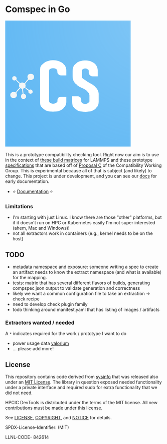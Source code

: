 # Comspec in Go

![img/compspec.png](img/compspec.png)

This is a prototype compatibility checking tool. Right now our aim is to use in the context of
[these build matrices](https://github.com/rse-ops/lammps-matrix) for LAMMPS and these prototype [specifications](https://github.com/supercontainers/compspec) that are based off of [Proposal C](https://github.com/opencontainers/wg-image-compatibility/pull/8) of the Compatibility Working Group. This is experimental because all of that is subject (and likely) to change. This project is under development, and you can see our [docs](docs) for early documentation.

 - ⭐️ [Documentation](docs) ⭐️

### Limitations

 - I'm starting with just Linux. I know there are those "other" platforms, but if it doesn't run on HPC or Kubernetes easily I'm not super interested (ahem, Mac and Windows)!
 - not all extractors work in containers (e.g., kernel needs to be on the host)

## TODO

 - metadata namespace and exposure: someone writing a spec to create an artifact needs to know the extract namespace (and what is available) for the mapping.
 - tests: matrix that has several different flavors of builds, generating compspec json output to validate generation and correctness
 - likely we want a common configuration file to take an extraction -> check recipe
 - need to develop check plugin family
 - todo thinking around manifest.yaml that has listing of images / artifacts

### Extractors wanted / needed

A `*` indicates required for the work / prototype I want to do

 - power usage data [valorium](https://ipo.llnl.gov/sites/default/files/2023-08/Final_variorum-rnd-100-award.pdf)
 - ... please add more!

## License

This repository contains code derived from [sysinfo](https://github.com/zcalusic/sysinfo/tree/30169cfb37112a562cbf9133494a323764ad852c)
that was released also under an [MIT License](.github/LICENSE-SYSINFO). The library in question exposed needed functionality under a private
interface and required sudo for extra functionality that we did not need.

HPCIC DevTools is distributed under the terms of the MIT license.
All new contributions must be made under this license.

See [LICENSE](https://github.com/converged-computing/cloud-select/blob/main/LICENSE),
[COPYRIGHT](https://github.com/converged-computing/cloud-select/blob/main/COPYRIGHT), and
[NOTICE](https://github.com/converged-computing/cloud-select/blob/main/NOTICE) for details.

SPDX-License-Identifier: (MIT)

LLNL-CODE- 842614